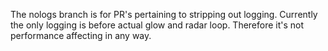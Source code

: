 The nologs branch is for PR's pertaining to stripping out logging. Currently the only logging is before actual glow and radar loop. Therefore it's not performance affecting in any way.